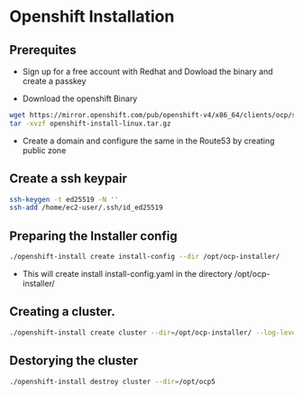 # Openshift Installation


## Prerequites
- Sign up for a free account with Redhat and Dowload the binary and create a passkey

- Download the openshift Binary
```bash
wget https://mirror.openshift.com/pub/openshift-v4/x86_64/clients/ocp/stable/openshift-install-linux.tar.gz
tar -xvzf openshift-install-linux.tar.gz
```
- Create a domain and configure the same in the Route53 by creating public zone
## Create a ssh keypair
```bash
ssh-keygen -t ed25519 -N ''
ssh-add /home/ec2-user/.ssh/id_ed25519
```

## Preparing the Installer config
```bash
./openshift-install create install-config --dir /opt/ocp-installer/
```
- This will create install install-config.yaml in the directory /opt/ocp-installer/

## Creating a cluster. 
```bash
./openshift-install create cluster --dir=/opt/ocp-installer/ --log-level=debug
```

## Destorying the cluster
```bash
./openshift-install destroy cluster --dir=/opt/ocp5
```
